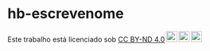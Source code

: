 # hb-escrevenome

<p xmlns:cc="http://creativecommons.org/ns#" >Este trabalho está licenciado sob <a href="https://creativecommons.org/licenses/by-nd/4.0/?ref=chooser- v1" target="_blank" rel="license noopener noreferrer" style="display:inline-block;">CC BY-ND 4.0<img style="height:22px!important;margin-left:3px;vertical-align :texto inferior;" src="https://mirrors.creativecommons.org/presskit/icons/cc.svg?ref=chooser-v1" alt=""><img style="height:22px!important;margin-left:3px;vertical -align:texto inferior;" src="https://mirrors.creativecommons.org/presskit/icons/by.svg?ref=chooser-v1" alt=""><img style="height:22px!important;margin-left:3px;vertical -align:texto inferior;" src="https://mirrors.creativecommons.org/presskit/icons/nd.svg?ref=chooser-v1" alt=""></a></p>
